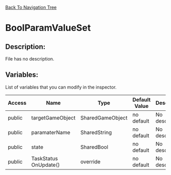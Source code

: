 [Back To Navigation Tree](https://wesleywh.github.io/GameDevRepo/docs/navigation.html)
# BoolParamValueSet

## Description:
File has no description.

## Variables:
List of variables that you can modify in the inspector.

|Access|Name|Type|Default Value|Description|
|---|---|---|---|---|
|public|targetGameObject|SharedGameObject|no default|No description.|
|public|paramaterName|SharedString|no default|No description.|
|public|state|SharedBool|no default|No description.|
|public|TaskStatus OnUpdate()|override|no default|No description.|
